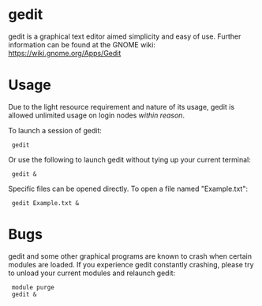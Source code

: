 # gedit

gedit is a graphical text editor aimed simplicity and easy of use.
Further information can be found at the GNOME wiki:
<https://wiki.gnome.org/Apps/Gedit>

# Usage

Due to the light resource requirement and nature of its usage, gedit is
allowed unlimited usage on login nodes *within reason*.

To launch a session of gedit:

` gedit`

Or use the following to launch gedit without tying up your current
terminal:

` gedit &`

Specific files can be opened directly. To open a file named
"Example.txt":

` gedit Example.txt &`

# Bugs

gedit and some other graphical programs are known to crash when certain
modules are loaded. If you experience gedit constantly crashing, please
try to unload your current modules and relaunch gedit:

` module purge`  
` gedit &`
